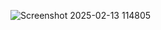 ![Screenshot 2025-02-13 114805](https://github.com/user-attachments/assets/fb0407c9-1f3b-4fa3-84ea-6c75a99da54a)
